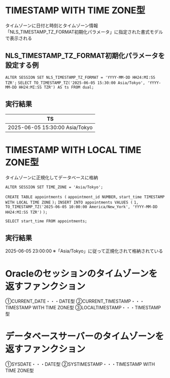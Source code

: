 # TIMESTAMP WITH TIME ZONE型
タイムゾーンに日付と時刻とタイムゾーン情報
「NLS_TIMESTAMP_TZ_FORMAT初期化パラメータ」に指定された書式モデルで表示される
## NLS_TIMESTAMP_TZ_FORMAT初期化パラメータを設定する例
`ALTER SESSION SET NLS_TIMESTAMP_TZ_FORMAT = 'YYYY-MM-DD HH24:MI:SS TZR';`
`SELECT TO_TIMESTAMP_TZ('2025-06-05 15:30:00 Asia/Tokyo', 'YYYY-MM-DD HH24:MI:SS TZR') AS ts FROM dual;`
## 実行結果

| TS                             |
| ------------------------------ |
| 2025-06-05 15:30:00 Asia/Tokyo |
# TIMESTAMP WITH LOCAL TIME ZONE型
タイムゾーンに正規化してデータベースに格納

`ALTER SESSION SET TIME_ZONE = 'Asia/Tokyo';`

`CREATE TABLE appointments (`
  `appointment_id NUMBER,`
  `start_time TIMESTAMP WITH LOCAL TIME ZONE`
`);`
`INSERT INTO appointments VALUES (`
  `1,`
  `TO_TIMESTAMP_TZ('2025-06-05 10:00:00 America/New_York', 'YYYY-MM-DD HH24:MI:SS TZR')`
`);`

`SELECT start_time FROM appointments;`
## 実行結果
2025-06-05 23:00:00
※「Asia/Tokyo」に従って正規化されて格納されている

# Oracleのセッションのタイムゾーンを返すファンクション
①CURRENT_DATE・・・DATE型
②CURRENT_TIMESTAMP・・・TIMESTAMP WITH TIME ZONE型
③LOCALTIMESTAMP・・・TIMESTAMP型
# データベースサーバーのタイムゾーンを返すファンクション
①SYSDATE・・・DATE型
②SYSTIMESTAMP・・・TIMESTAMP WITH TIME ZONE型

